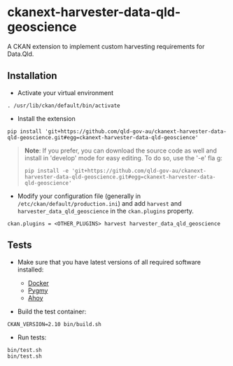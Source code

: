 # ckanext-harvester-data-qld-geoscience

A CKAN extension to implement custom harvesting requirements for Data.Qld.

## Installation

* Activate your virtual environment
```
. /usr/lib/ckan/default/bin/activate
```
* Install the extension
```
pip install 'git+https://github.com/qld-gov-au/ckanext-harvester-data-qld-geoscience.git#egg=ckanext-harvester-data-qld-geoscience'
```
> **Note**: If you prefer, you can download the source code as well and install in 'develop' mode for easy editing. To do so, use the '-e' fla
g:
> ```
> pip install -e 'git+https://github.com/qld-gov-au/ckanext-harvester-data-qld-geoscience.git#egg=ckanext-harvester-data-qld-geoscience'
> ```

* Modify your configuration file (generally in `/etc/ckan/default/production.ini`) and add `harvest` and `harvester_data_qld_geoscience` in the `ckan.plugins` property.
```
ckan.plugins = <OTHER_PLUGINS> harvest harvester_data_qld_geoscience
```

## Tests

- Make sure that you have latest versions of all required software installed:
  - [Docker](https://www.docker.com/)
  - [Pygmy](https://pygmy.readthedocs.io/)
  - [Ahoy](https://github.com/ahoy-cli/ahoy)

- Build the test container:
```
CKAN_VERSION=2.10 bin/build.sh
```

- Run tests:
```
bin/test.sh
bin/test.sh
```
